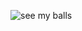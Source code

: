  ![see my balls](https://33.media.tumblr.com/626835a4905848284cd92df800104128/tumblr_nm5jjaeBYL1sfjnvco1_500.gif)
